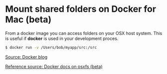# Mount shared folders on Docker for Mac (beta)

From a docker image you can access folders on your OSX host system. This is useful if **docker** is used in your development proces.

```bash
$ docker run -v /Users/bob/myapp/src:/src
```

[Source: Docker blog](https://blog.docker.com/2014/10/docker-1-3-signed-images-process-injection-security-options-mac-shared-directories/)

[Reference source: Docker docs on osxfs (beta)](https://beta.docker.com/docs/mac/osxfs/)